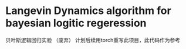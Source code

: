 Langevin Dynamics algorithm for bayesian logitic regeression
==============================
贝叶斯逻辑回归实验  （废弃）
计划后续用torch重写此项目，此代码作为参考
